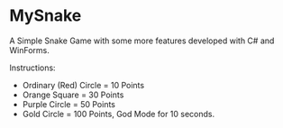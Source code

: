# MySnake
A Simple Snake Game with some more features developed with C# and WinForms.
 
Instructions:

- Ordinary (Red) Circle = 10 Points
- Orange Square = 30 Points
- Purple Circle = 50 Points
- Gold Circle = 100 Points, God Mode for 10 seconds.
